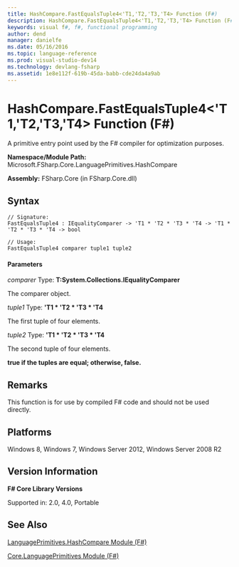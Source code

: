 ```yaml
---
title: HashCompare.FastEqualsTuple4<'T1,'T2,'T3,'T4> Function (F#)
description: HashCompare.FastEqualsTuple4<'T1,'T2,'T3,'T4> Function (F#)
keywords: visual f#, f#, functional programming
author: dend
manager: danielfe
ms.date: 05/16/2016
ms.topic: language-reference
ms.prod: visual-studio-dev14
ms.technology: devlang-fsharp
ms.assetid: 1e8e112f-619b-45da-babb-cde24da4a9ab 
---
```


# HashCompare.FastEqualsTuple4<'T1,'T2,'T3,'T4> Function (F#)

A primitive entry point used by the F# compiler for optimization purposes.

**Namespace/Module Path:** Microsoft.FSharp.Core.LanguagePrimitives.HashCompare

**Assembly:** FSharp.Core (in FSharp.Core.dll)


## Syntax

```
// Signature:
FastEqualsTuple4 : IEqualityComparer -> 'T1 * 'T2 * 'T3 * 'T4 -> 'T1 * 'T2 * 'T3 * 'T4 -> bool

// Usage:
FastEqualsTuple4 comparer tuple1 tuple2
```

#### Parameters
*comparer*
Type: **T:System.Collections.IEqualityComparer**


The comparer object.


*tuple1*
Type: **'T1 &#42; 'T2 &#42; 'T3 &#42; 'T4**


The first tuple of four elements.


*tuple2*
Type: **'T1 &#42; 'T2 &#42; 'T3 &#42; 'T4**


The second tuple of four elements.



**true if the tuples are equal; otherwise, false.**
## Remarks
This function is for use by compiled F# code and should not be used directly.


## Platforms
Windows 8, Windows 7, Windows Server 2012, Windows Server 2008 R2


## Version Information
**F# Core Library Versions**

Supported in: 2.0, 4.0, Portable




## See Also
[LanguagePrimitives.HashCompare Module &#40;F&#35;&#41;](LanguagePrimitives.HashCompare-Module-%5BFSharp%5D.md)

[Core.LanguagePrimitives Module &#40;F&#35;&#41;](Core.LanguagePrimitives-Module-%5BFSharp%5D.md)

